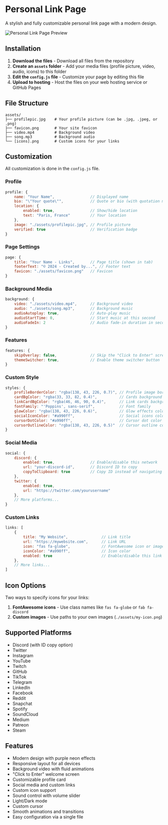 # Personal Link Page

A stylish and fully customizable personal link page with a modern design.

![Personal Link Page Preview](https://yeet.bio)

## Installation

1. **Download the files** - Download all files from the repository
2. **Create an `assets` folder** - Add your media files (profile picture, video, audio, icons) to this folder
3. **Edit the `config.js` file** - Customize your page by editing this file
4. **Upload to hosting** - Host the files on your web hosting service or GitHub Pages

## File Structure

```
assets/
├── profilepic.jpg    # Your profile picture (can be .jpg, .jpeg, or .png)
├── favicon.png       # Your site favicon
├── video.mp4         # Background video
├── song.mp3          # Background audio
└── [icons].png       # Custom icons for your links
```

## Customization

All customization is done in the `config.js` file.

### Profile

```js
profile: {
    name: "Your Name",                // Displayed name
    bio: "\"Your quote\"",            // Quote or bio (with quotation marks)
    location: {
        enabled: true,                // Show/hide location
        text: "Paris, France"         // Your location
    },
    image: "./assets/profilepic.jpg", // Profile picture
    verified: true                    // Verification badge
}
```

### Page Settings

```js
page: {
    title: "Your Name - Links",       // Page title (shown in tab)
    footerText: "© 2024 - Created by...", // Footer text
    favicon: "./assets/favicon.png"   // Favicon
}
```

### Background Media

```js
background: {
    video: "./assets/video.mp4",      // Background video
    audio: "./assets/song.mp3",       // Background music
    audioAutoplay: true,              // Auto-play music
    audioStartTime: 0,                // Start music at this second
    audioFadeIn: 2                    // Audio fade-in duration in seconds
}
```

### Features

```js
features: {
    skipOverlay: false,               // Skip the "Click to Enter" screen
    themeSwitcher: true,              // Enable theme switcher button
}
```

### Custom Style

```js
styles: {
    profileBorderColor: "rgba(138, 43, 226, 0.7)", // Profile image border
    cardBgColor: "rgba(33, 33, 82, 0.4)",          // Cards background
    linkCardBgColor: "rgba(46, 46, 90, 0.4)",      // Link cards background
    fontFamily: "'Poppins', sans-serif",           // Font family
    glowColor: "rgba(138, 43, 226, 0.6)",          // Glow effects color
    socialIconColor: "#a990ff",                    // Social icons color
    cursorDotColor: "#a990ff",                     // Cursor dot color
    cursorOutlineColor: "rgba(138, 43, 226, 0.5)"  // Cursor outline color
}
```

### Social Media

```js
social: {
    discord: {
        enabled: true,                // Enable/disable this network
        url: "your-discord-id",       // Discord ID to copy
        copyToClipboard: true         // Copy ID instead of navigating
    },
    twitter: {
        enabled: true,
        url: "https://twitter.com/yourusername"
    },
    // More platforms...
}
```

### Custom Links

```js
links: [
    {
        title: "My Website",               // Link title
        url: "https://mywebsite.com",      // Link URL
        icon: "fas fa-globe",              // FontAwesome icon or image path
        iconColor: "#a990ff",              // Icon color
        enabled: true                      // Enable/disable this link
    },
    // More links...
]
```

## Icon Options

Two ways to specify icons for your links:

1. **FontAwesome icons** - Use class names like `fas fa-globe` or `fab fa-discord`
2. **Custom images** - Use paths to your own images (`./assets/my-icon.png`)

## Supported Platforms

- Discord (with ID copy option)
- Twitter
- Instagram
- YouTube
- Twitch
- GitHub
- TikTok
- Telegram
- LinkedIn
- Facebook
- Reddit
- Snapchat
- Spotify
- SoundCloud
- Medium
- Patreon
- Steam

## Features

- Modern design with purple neon effects
- Responsive layout for all devices
- Background video with fluid animations
- "Click to Enter" welcome screen
- Customizable profile card
- Social media and custom links
- Custom icon support
- Sound control with volume slider
- Light/Dark mode
- Custom cursor
- Smooth animations and transitions
- Easy configuration via a single file 
